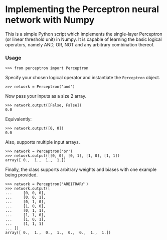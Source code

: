 # Implementing the Perceptron neural network with Numpy

This is a simple Python script which implements the single-layer Perceptron (or linear threshold unit) in Numpy.  It is capable of learning the basic logical operators, namely AND, OR, NOT and any arbitrary combination thereof.

### Usage

```
>>> from perceptron import Perceptron
```

Specify your chosen logical operator and instantiate the `Perceptron` object.
```
>>> network = Perceptron('and')
```

Now pass your inputs as a size 2 array.
```
>>> network.output([False, False])
0.0
```

Equivalently:
```
>>> network.output([0, 0])
0.0
```

Also, supports multiple input arrays.
```
>>> network = Perceptron('or')
>>> network.output([[0, 0], [0, 1], [1, 0], [1, 1])
array([ 0.,  1.,  1.,  1.])
```

Finally, the class supports arbitrary weights and biases with one example being provided.
```
>>> network = Perceptron('ARBITRARY')
>>> network.output([
...     [0, 0, 0], 
...     [0, 0, 1],
...     [0, 1, 0],
...     [1, 0, 0],
...     [0, 1, 1],
...     [1, 1, 0],
...     [1, 0, 1],
...     [1, 1, 1]
... ])
array([ 0.,  1.,  0.,  1.,  0.,  0.,  1.,  1.])
```
